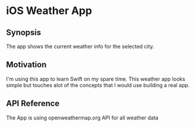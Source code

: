 # iOS Weather App

## Synopsis
The app shows the current weather info for the selected city.


## Motivation
I'm using this app to learn Swift on my spare time. This weather app looks simple but touches alot of the concepts that I would use building a real app.


## API Reference
The App is using openweathermap.org API for all weather data


